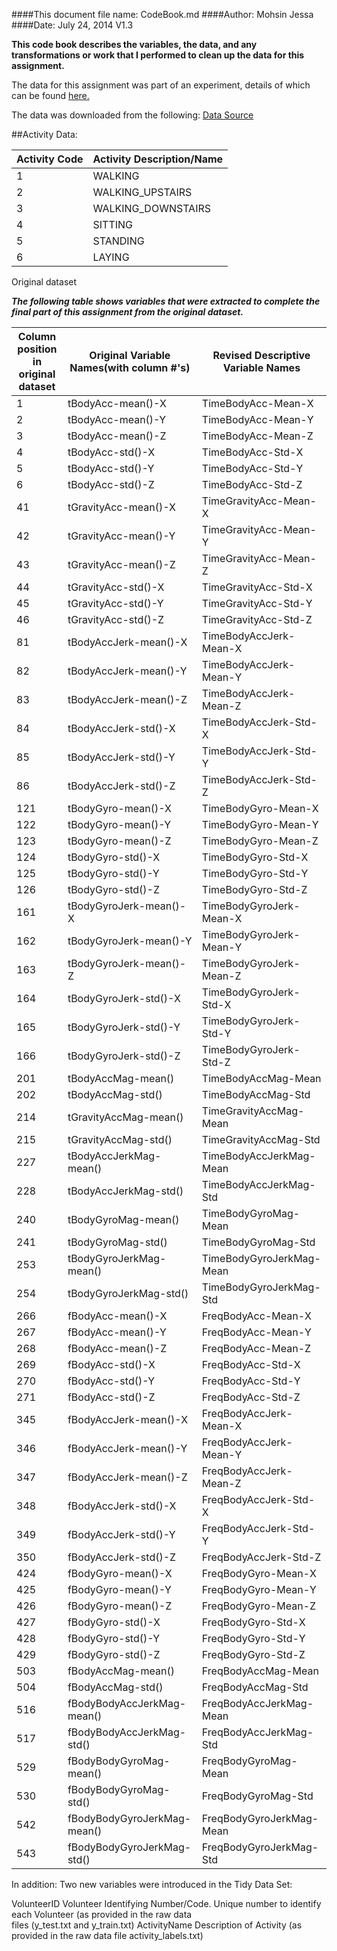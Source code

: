 ####This document file name: CodeBook.md
####Author: Mohsin Jessa
####Date: July 24, 2014 V1.3

**This code book describes the variables, the data, and any transformations or work that I performed to clean up the data for this assignment.**

The data for this assignment was part of an experiment, details of which can be found [here.](http://archive.ics.uci.edu/ml/datasets/Human+Activity+Recognition+Using+Smartphones )

The data was downloaded from the following: [Data Source ](https://d396qusza40orc.cloudfront.net/getdata%2Fprojectfiles%2FUCI%20HAR%20Dataset.zip )


##Activity Data:

Activity Code		| Activity Description/Name
--------------------|----------------------------------
1 | WALKING
2 | WALKING_UPSTAIRS
3 | WALKING_DOWNSTAIRS
4 | SITTING
5 | STANDING
6 | LAYING

Original dataset 

***The following table shows variables that were extracted to complete the final part of this assignment from the original dataset.***


Column position in original dataset | Original Variable Names(with column #'s)     	|Revised Descriptive Variable Names
--------------------|--------------------------------|-----------------------------------------
1 |		tBodyAcc-mean()-X		   |		TimeBodyAcc-Mean-X
2 |		tBodyAcc-mean()-Y		   |		TimeBodyAcc-Mean-Y
3 |		tBodyAcc-mean()-Z		   |		TimeBodyAcc-Mean-Z
4 |		tBodyAcc-std()-X		   |		TimeBodyAcc-Std-X
5 |		tBodyAcc-std()-Y		   |		TimeBodyAcc-Std-Y
6 |		tBodyAcc-std()-Z		   |		TimeBodyAcc-Std-Z
41 |	tGravityAcc-mean()-X		|		TimeGravityAcc-Mean-X
42 |	tGravityAcc-mean()-Y		|		TimeGravityAcc-Mean-Y
43 |	tGravityAcc-mean()-Z		|		TimeGravityAcc-Mean-Z
44 |	tGravityAcc-std()-X		|		TimeGravityAcc-Std-X
45 |	tGravityAcc-std()-Y		|		TimeGravityAcc-Std-Y
46 |	tGravityAcc-std()-Z		|		TimeGravityAcc-Std-Z
81 |	tBodyAccJerk-mean()-X	|			TimeBodyAccJerk-Mean-X
82 |	tBodyAccJerk-mean()-Y	|			TimeBodyAccJerk-Mean-Y
83 |	tBodyAccJerk-mean()-Z	|			TimeBodyAccJerk-Mean-Z
84 |	tBodyAccJerk-std()-X		|		TimeBodyAccJerk-Std-X
85 |	tBodyAccJerk-std()-Y		|		TimeBodyAccJerk-Std-Y
86 |	tBodyAccJerk-std()-Z		|		TimeBodyAccJerk-Std-Z
121 |	tBodyGyro-mean()-X		|		TimeBodyGyro-Mean-X
122 |	tBodyGyro-mean()-Y		|		TimeBodyGyro-Mean-Y
123 |	tBodyGyro-mean()-Z		|		TimeBodyGyro-Mean-Z
124 |	tBodyGyro-std()-X		|		TimeBodyGyro-Std-X
125 |	tBodyGyro-std()-Y		|		TimeBodyGyro-Std-Y
126 |	tBodyGyro-std()-Z		|		TimeBodyGyro-Std-Z
161 |	tBodyGyroJerk-mean()-X	|		TimeBodyGyroJerk-Mean-X
162 |	tBodyGyroJerk-mean()-Y	|		TimeBodyGyroJerk-Mean-Y
163 |	tBodyGyroJerk-mean()-Z	|		TimeBodyGyroJerk-Mean-Z
164 |	tBodyGyroJerk-std()-X	|		TimeBodyGyroJerk-Std-X
165 |	tBodyGyroJerk-std()-Y	|		TimeBodyGyroJerk-Std-Y
166 |	tBodyGyroJerk-std()-Z	|		TimeBodyGyroJerk-Std-Z
201 |	tBodyAccMag-mean()		|		TimeBodyAccMag-Mean
202 |	tBodyAccMag-std()		|		TimeBodyAccMag-Std
214 |	tGravityAccMag-mean()	|		TimeGravityAccMag-Mean
215 |	tGravityAccMag-std()	|			TimeGravityAccMag-Std
227 |	tBodyAccJerkMag-mean()	|		TimeBodyAccJerkMag-Mean
228 |	tBodyAccJerkMag-std()	|		TimeBodyAccJerkMag-Std
240 |	tBodyGyroMag-mean()		|		TimeBodyGyroMag-Mean
241 |	tBodyGyroMag-std()		|		TimeBodyGyroMag-Std
253 |	tBodyGyroJerkMag-mean()	|		TimeBodyGyroJerkMag-Mean
254 |	tBodyGyroJerkMag-std()	|		TimeBodyGyroJerkMag-Std
266 |	fBodyAcc-mean()-X		|		FreqBodyAcc-Mean-X
267 |	fBodyAcc-mean()-Y		|		FreqBodyAcc-Mean-Y
268 |	fBodyAcc-mean()-Z		|		FreqBodyAcc-Mean-Z
269 |	fBodyAcc-std()-X		|			FreqBodyAcc-Std-X
270 |	fBodyAcc-std()-Y		|			FreqBodyAcc-Std-Y
271 |	fBodyAcc-std()-Z		|			FreqBodyAcc-Std-Z
345 |	fBodyAccJerk-mean()-X	|		FreqBodyAccJerk-Mean-X
346 |	fBodyAccJerk-mean()-Y	|		FreqBodyAccJerk-Mean-Y
347 |	fBodyAccJerk-mean()-Z	|		FreqBodyAccJerk-Mean-Z
348 |	fBodyAccJerk-std()-X	|			FreqBodyAccJerk-Std-X
349 |	fBodyAccJerk-std()-Y	|			FreqBodyAccJerk-Std-Y
350 |	fBodyAccJerk-std()-Z	|			FreqBodyAccJerk-Std-Z
424 |	fBodyGyro-mean()-X		|		FreqBodyGyro-Mean-X
425 |	fBodyGyro-mean()-Y		|		FreqBodyGyro-Mean-Y
426 |	fBodyGyro-mean()-Z		|		FreqBodyGyro-Mean-Z
427 |	fBodyGyro-std()-X		|		FreqBodyGyro-Std-X
428 |	fBodyGyro-std()-Y		|		FreqBodyGyro-Std-Y
429 |	fBodyGyro-std()-Z		|		FreqBodyGyro-Std-Z
503 |	fBodyAccMag-mean()		|		FreqBodyAccMag-Mean
504 |	fBodyAccMag-std()		|		FreqBodyAccMag-Std
516 |	fBodyBodyAccJerkMag-mean()|		FreqBodyAccJerkMag-Mean
517 |	fBodyBodyAccJerkMag-std()	|	FreqBodyAccJerkMag-Std
529 |	fBodyBodyGyroMag-mean()		|	FreqBodyGyroMag-Mean
530 |	fBodyBodyGyroMag-std()		|	FreqBodyGyroMag-Std
542 |	fBodyBodyGyroJerkMag-mean()|		FreqBodyGyroJerkMag-Mean
543 |	fBodyBodyGyroJerkMag-std()|		FreqBodyGyroJerkMag-Std



In addition: Two new variables were introduced in the Tidy Data Set:

VolunteerID			Volunteer Identifying Number/Code. Unique number to identify each Volunteer (as provided in the raw data 							
				files (y_test.txt and y_train.txt)
ActivityName			Description of Activity (as provided in the raw data file activity_labels.txt)

